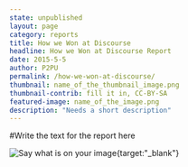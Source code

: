 ```yaml
---
state: unpublished
layout: page
category: reports
title: How we Won at Discourse
headline: How we Won at Discourse Report
date: 2015-5-5
author: P2PU
permalink: /how-we-won-at-discourse/
thumbnail: name_of_the_thumbnail_image.png
thumbnail-contrib: fill it in, CC-BY-SA 
featured-image: name_of_the_image.png
description: "Needs a short description"
---
```


#Write the text for the report here

![Say what is on your image](path_to_image.jpg){target:"_blank"}

